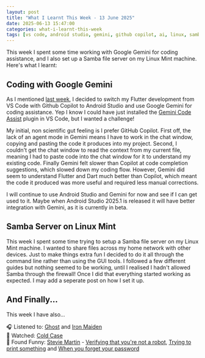 ```yaml
---
layout: post
title: "What I Learnt This Week - 13 June 2025"
date: 2025-06-13 15:47:00
categories: what-i-learnt-this-week
tags: [vs code, android studio, gemini, github copilot, ai, linux, samba, linux-mint, file-sharing, network-storage]
---
```


This week I spent some time working with Google Gemini for coding assistance, and I also set up a Samba file server on my Linux Mint machine. Here's what I learnt:

<!--more-->

## Coding with Google Gemini

As I mentioned [last week](/what-i-learnt-this-week-2025-06-06.html), I decided to switch my Flutter development from VS Code with Github Copilot to Android Studio and use Google Gemini for coding assistance. Yep I know I could have just installed the [Gemini Code Assist](https://marketplace.visualstudio.com/items?itemName=Google.geminicodeassist) plugin in VS Code, but I wanted a challenge!

My initial, non scientific gut feeling is I prefer GitHub Copilot. First off, the lack of an agent mode in Gemini means I have to work in the chat window, copying and pasting the code it produces into my project. Second, I couldn't get the chat window to read the context from my current file, meaning I had to paste code into the chat window for it to understand my existing code. Finally Gemini felt slower than Copilot at code completion suggestions, which slowed down my coding flow. However, Gemini did seem to understand Flutter and Dart much better than Copilot, which meant the code it produced was more useful and required less manual corrections.

I will continue to use Android Studio and Gemini for now and see if I can get used to it.  Maybe when Android Studio 2025.1 is released it will have better integration with Gemini, as it is currently in beta. 

## Samba Server on Linux Mint

This week I spent some time trying to setup a Samba file server on my Linux Mint machine. I wanted to share files across my home network with other devices. Just to make things extra fun I decided to do it all through the command line rather than using the GUI tools. I followed a few different guides but nothing seemed to be working, until I realised I hadn't allowed Samba through the firewall! Once I did that everything started working as expected. I may add a seperate post on how I set it up.

## And Finally...

This week I have also...

🎧 Listened to: [Ghost](https://www.last.fm/music/Ghost) and [Iron Maiden](https://www.last.fm/music/Iron+Maiden)  
🍿 Watched: [Cold Case](https://www.imdb.com/title/tt0368479)  
🤣 Found Funny: [Stevie Martin](https://www.youtube.com/@5tevieM) - [Verifying that you're not a robot](https://www.youtube.com/watch?v=LButXcZ57pc), [Trying to print something](https://www.youtube.com/watch?v=SgqaYEqJWGE) and [When you forget your password](https://www.youtube.com/watch?v=x9LIqdUV09M)
